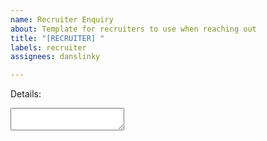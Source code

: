 ```yaml
---
name: Recruiter Enquiry
about: Template for recruiters to use when reaching out
title: "[RECRUITER] "
labels: recruiter
assignees: danslinky

---
```


Details:

<textarea></textarea>
